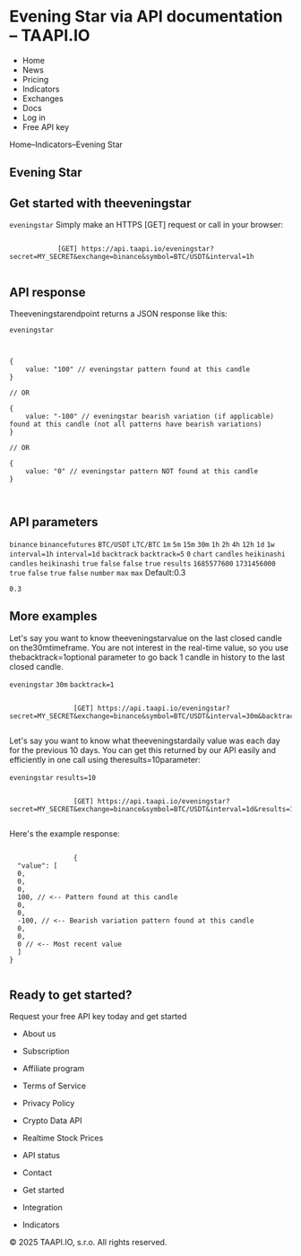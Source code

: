 # Evening Star via API documentation – TAAPI.IO

- Home
- News
- Pricing
- Indicators
- Exchanges
- Docs
- Log in
- Free API key

Home–Indicators–Evening Star


## Evening Star

## Get started with theeveningstar
`eveningstar` Simply make an HTTPS [GET] request or call in your browser:


```

			[GET] https://api.taapi.io/eveningstar?secret=MY_SECRET&exchange=binance&symbol=BTC/USDT&interval=1h
		
```

## API response
Theeveningstarendpoint returns a JSON response like this:

`eveningstar` 
```

			
{
    value: "100" // eveningstar pattern found at this candle
}
				
// OR

{
    value: "-100" // eveningstar bearish variation (if applicable) found at this candle (not all patterns have bearish variations)
}
				
// OR
				
{
    value: "0" // eveningstar pattern NOT found at this candle
}
			
		
```

## API parameters
`binance` `binancefutures` `BTC/USDT` `LTC/BTC` `1m` `5m` `15m` `30m` `1h` `2h` `4h` `12h` `1d` `1w` `interval=1h` `interval=1d` `backtrack` `backtrack=5` `0` `chart` `candles` `heikinashi` `candles` `heikinashi` `true` `false` `false` `true` `results` `1685577600` `1731456000` `true` `false` `true` `false` `number` `max` `max` Default:0.3

`0.3` 
## More examples
Let's say you want to know theeveningstarvalue on the last closed candle on the30mtimeframe. You are not interest in the real-time value, so you use thebacktrack=1optional parameter to go back 1 candle in history to the last closed candle.

`eveningstar` `30m` `backtrack=1` 
```

				[GET] https://api.taapi.io/eveningstar?secret=MY_SECRET&exchange=binance&symbol=BTC/USDT&interval=30m&backtrack=1
			
```
Let's say you want to know what theeveningstardaily value was each day for the previous 10 days. You can get this returned by our API easily and efficiently in one call using theresults=10parameter:

`eveningstar` `results=10` 
```

				[GET] https://api.taapi.io/eveningstar?secret=MY_SECRET&exchange=binance&symbol=BTC/USDT&interval=1d&results=10
			
```
Here's the example response:


```

				{
  "value": [
  0,
  0,
  0,
  100, // <-- Pattern found at this candle
  0,
  0,
  -100, // <-- Bearish variation pattern found at this candle
  0,
  0,
  0 // <-- Most recent value 
  ]
}
			
```

## Ready to get started?
Request your free API key today and get started

- About us
- Subscription
- Affiliate program
- Terms of Service
- Privacy Policy
- Crypto Data API
- Realtime Stock Prices
- API status
- Contact

- Get started
- Integration
- Indicators

© 2025 TAAPI.IO, s.r.o. All rights reserved.

